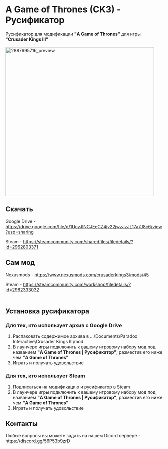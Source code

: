 # A Game of Thrones (CK3) - Русификатор
Русификатор для модификации **"A Game of Thrones"** для игры **"Crusader Kings III"**
<br>
<br>
<img width="475" alt="2887695716_preview" src="https://github.com/klimsat/agot-rus/assets/25348662/abb11849-bbab-4633-93a6-f5630d5db800">

## Скачать
Google Drive - https://drive.google.com/file/d/1UcyJlNCJEeCZ4jv22jwzJzJL17a7J8c6/view?usp=sharing

Steam - https://steamcommunity.com/sharedfiles/filedetails/?id=2962803371

## Сам мод
Nexusmods - https://www.nexusmods.com/crusaderkings3/mods/45

Steam - https://steamcommunity.com/workshop/filedetails/?id=2962333032
<br>
<br>



## Установка русификатора
### Для тех, кто использует архив с Google Drive 
1. Распаковать содержимое архива в ...\Documents\Paradox Interactive\Crusader Kings III\mod
2. В лаунчере игры подключить к вашему игровому набору мод под названием **"A Game of Thrones | Русификатор"**, разместив его ниже чем **"A Game of Thrones"**
3. Играть и получать удовольствие

### Для тех, кто использует Steam
1. Подписаться на [модификацию](https://steamcommunity.com/workshop/filedetails/?id=2962333032) и [русификатор](https://steamcommunity.com/sharedfiles/filedetails/?id=2962803371) в Steam
2. В лаунчере игры подключить к вашему игровому набору мод под названием **"A Game of Thrones | Русификатор"**, разместив его ниже чем **"A Game of Thrones"**
3. Играть и получать удовольствие

## Контакты
Любые вопросы вы можете задать на нашем Dicord сервере - https://discord.gg/56P53b9zrD

